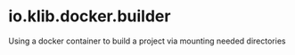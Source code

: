 # io.klib.docker.builder
Using a docker container to build a project via mounting needed directories
